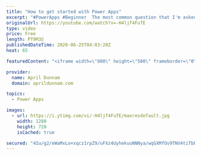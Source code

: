 ```yaml
---
title: "How to get started with Power Apps"
excerpt: "#PowerApps #Beginner  The most common question that I'm asked is \"I'm new to Power Apps, how do I get started?\"  Learning any new technology can be overwhelming.  In this video I list the steps you need to take to start learning Power Apps.  If you are brand new to Power Apps then this is the video to"
originalUrl: https://youtube.com/watch?v=-H4ljf4FuTE
type: video
price: Free
length: PT9M3S
publishedDateTime: 2020-06-25T04:03:20Z
heat: 65

featuredContent: "<iframe width=\"800\" height=\"500\" frameborder=\"0\" src=\"https://www.youtube.com/embed/-H4ljf4FuTE\" allow=\"accelerometer; autoplay; encrypted-media; gyroscope; picture-in-picture\" allowfullscreen></iframe>"

provider:
  name: April Dunnam
  domain: aprildunnam.com

topics:
  - Power Apps

images:
  - url: https://i.ytimg.com/vi/-H4ljf4FuTE/maxresdefault.jpg
    width: 1280
    height: 720
    isCached: true

secured: "4Iu/g2/eWaMxLo+xqcz1rpZ9/uFXz4UyhekuuNNNya/wqGXMfOv9TNV4tiTbE1gg7BW05dcDAhQGgaOvpHi1KHzC/4tCRJhgT5x3Y/qH4tC9Tx83fPslZVZmrUtC5Sq97qIQ5baNLSS9veAz41kghihVNYM8cr7Eny36GZWaUBYFcFiWDzppZXPScbs8wHQ1nI3guli3xB90GbULwBvzubET60C/jXxH3xz3M5+aogPWIl84QdmRk/l+4H/EEtdUg3YCyuSdEbCe/Lq7kZASjv/WfJNiRZW6Zrdez7K/y+Oy6b6ypY9Vcmo+j0Hia1bLMRwGzaWyaIATWHFJX4MRKUinxMpKnDcWfX6RaIY40iuM5kZxMOABqA1eC2+TgfZ7X97lAozLgFrL2t1Kv5YkrfCg3lUMGzahYW5+A263ZnE=;RzOhmpTbDgbT/8lXC4/mew=="
---
```


